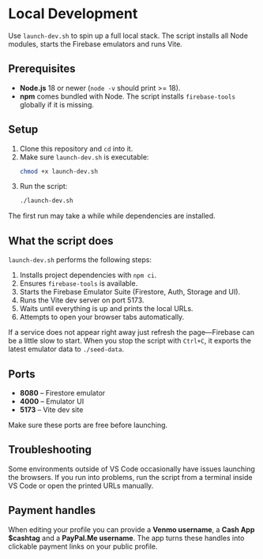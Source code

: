 # Local Development

Use `launch-dev.sh` to spin up a full local stack. The script installs all Node
modules, starts the Firebase emulators and runs Vite.

## Prerequisites

- **Node.js** 18 or newer (`node -v` should print >= 18).
- **npm** comes bundled with Node. The script installs `firebase-tools` globally
  if it is missing.

## Setup

1. Clone this repository and `cd` into it.
2. Make sure `launch-dev.sh` is executable:
   ```bash
   chmod +x launch-dev.sh
   ```
3. Run the script:
   ```bash
   ./launch-dev.sh
   ```

The first run may take a while while dependencies are installed.

## What the script does

`launch-dev.sh` performs the following steps:

1. Installs project dependencies with `npm ci`.
2. Ensures `firebase-tools` is available.
3. Starts the Firebase Emulator Suite (Firestore, Auth, Storage and UI).
4. Runs the Vite dev server on port 5173.
5. Waits until everything is up and prints the local URLs.
6. Attempts to open your browser tabs automatically.

If a service does not appear right away just refresh the page—Firebase can be a
little slow to start. When you stop the script with `Ctrl+C`, it exports the
latest emulator data to `./seed-data`.

## Ports

- **8080** – Firestore emulator
- **4000** – Emulator UI
- **5173** – Vite dev site

Make sure these ports are free before launching.

## Troubleshooting

Some environments outside of VS Code occasionally have issues launching the
browsers. If you run into problems, run the script from a terminal inside VS
Code or open the printed URLs manually.

## Payment handles

When editing your profile you can provide a **Venmo username**, a **Cash App
$cashtag** and a **PayPal.Me username**. The app turns these handles into
clickable payment links on your public profile.
